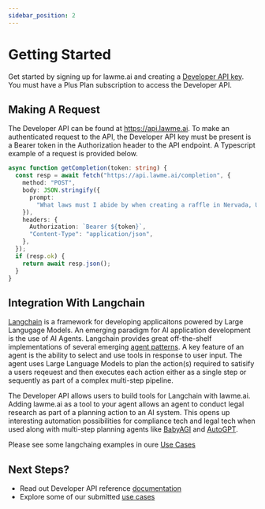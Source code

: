 ```yaml
---
sidebar_position: 2
---
```


# Getting Started

Get started by signing up for lawme.ai and creating a [Developer API key](https://lawme.ai/acounts/developer). You must have a Plus Plan subscription to access the Developer API.

## Making A Request

The Developer API can be found at https://api.lawme.ai. To make an authenticated request to the API, the Developer API key must be present is a Bearer token in the Authorization header to the API endpoint. A Typescript example of a request is provided below.

```ts title="completion.ts"
async function getCompletion(token: string) {
  const resp = await fetch("https://api.lawme.ai/completion", {
    method: "POST",
    body: JSON.stringify({
      prompt:
        "What laws must I abide by when creating a raffle in Nervada, USA.",
    }),
    headers: {
      Authorization: `Bearer ${token}`,
      "Content-Type": "application/json",
    },
  });
  if (resp.ok) {
    return await resp.json();
  }
}
```

## Integration With Langchain

[Langchain](https://www.langchain.com/) is a framework for developing applicaitons powered by Large Langugage Models. An emerging paradigm for AI application development is the use of AI Agents. Langchain provides great off-the-shelf implementations of several emerging [agent patterns](https://docs.langchain.com/docs/components/agents/). A key feature of an agent is the ability to select and use tools in response to user input. The agent uses Large Language Models to plan the action(s) required to satisify a users reqeuest and then executes each action either as a single step or sequently as part of a complex multi-step pipeline.

The Developer API allows users to build tools for Langchain with lawme.ai. Adding lawme.ai as a tool to your agent allows an agent to conduct legal research as part of a planning action to an AI system. This opens up interesting automation possibilities for compliance tech and legal tech when used along with multi-step planning agents like [BabyAGI](https://github.com/yoheinakajima/babyagi) and [AutoGPT](https://github.com/Significant-Gravitas/Auto-GPT).

Please see some langchaing examples in oure [Use Cases](https://docs.lawme.ai/docs/use-cases)

## Next Steps?

- Read out Developer API reference [documentation](https://docs.lawme.ai/docs/reference)
- Explore some of our submitted [use cases](https://docs.lawme.ai/docs/use-cases)
